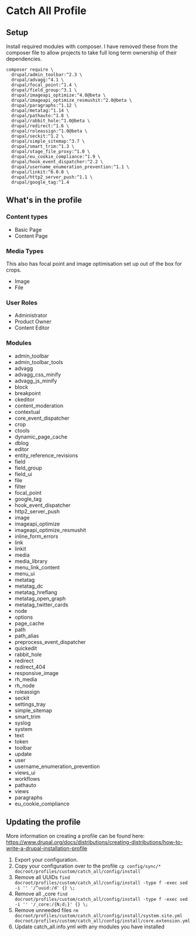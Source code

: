 # Catch All Profile

## Setup
Install required modules with composer. I have removed these from the composer file to allow projects to take full long term ownership of their dependencies.
````
composer require \
  drupal/admin_toolbar:^2.3 \
  drupal/advagg:^4.1 \
  drupal/focal_point:^1.4 \
  drupal/field_group:^3.1 \
  drupal/imageapi_optimize:^4.0@beta \
  drupal/imageapi_optimize_resmushit:^2.0@beta \
  drupal/paragraphs:^1.12 \
  drupal/metatag:^1.14 \
  drupal/pathauto:^1.8 \
  drupal/rabbit_hole:^1.0@beta \
  drupal/redirect:^1.6 \
  drupal/roleassign:^1.0@beta \
  drupal/seckit:^1.2 \
  drupal/simple_sitemap:^3.7 \
  drupal/smart_trim:^1.3 \
  drupal/stage_file_proxy:^1.0 \
  drupal/eu_cookie_compliance:^1.9 \
  drupal/hook_event_dispatcher:^2.2 \
  drupal/username_enumeration_prevention:^1.1 \
  drupal/linkit:^6.0.0 \
  drupal/http2_server_push:^1.1 \
  drupal/google_tag:^1.4
````

## What's in the profile
### Content types
- Basic Page
- Content Page

### Media Types
This also has focal point and image optimisation set up out of the box for crops.
- Image
- File

### User Roles
- Administrator
- Product Owner
- Content Editor

### Modules
- admin_toolbar
- admin_toolbar_tools
- advagg
- advagg_css_minify
- advagg_js_minify
- block
- breakpoint
- ckeditor
- content_moderation
- contextual
- core_event_dispatcher
- crop
- ctools
- dynamic_page_cache
- dblog
- editor
- entity_reference_revisions
- field
- field_group
- field_ui
- file
- filter
- focal_point
- google_tag
- hook_event_dispatcher
- http2_server_push
- image
- imageapi_optimize
- imageapi_optimize_resmushit
- inline_form_errors
- link
- linkit
- media
- media_library
- menu_link_content
- menu_ui
- metatag
- metatag_dc
- metatag_hreflang
- metatag_open_graph
- metatag_twitter_cards
- node
- options
- page_cache
- path
- path_alias
- preprocess_event_dispatcher
- quickedit
- rabbit_hole
- redirect
- redirect_404
- responsive_image
- rh_media
- rh_node
- roleassign
- seckit
- settings_tray
- simple_sitemap
- smart_trim
- syslog
- system
- text
- token
- toolbar
- update
- user
- username_enumeration_prevention
- views_ui
- workflows
- pathauto
- views
- paragraphs
- eu_cookie_compliance

## Updating the profile
More information on creating a profile can be found here: https://www.drupal.org/docs/distributions/creating-distributions/how-to-write-a-drupal-installation-profile

1. Export your configuration.
2. Copy your configuration over to the profile `cp config/sync/* docroot/profiles/custom/catch_all/config/install`
3. Remove all UUIDs `find docroot/profiles/custom/catch_all/config/install -type f -exec sed -i '' '/^uuid:/d' {} \;`
4. Remove all _core `find docroot/profiles/custom/catch_all/config/install -type f -exec sed -i '' '/_core:/{N;d;}' {} \;`
5. Remove unneeded files `rm docroot/profiles/custom/catch_all/config/install/system.site.yml docroot/profiles/custom/catch_all/config/install/core.extension.yml`
6. Update catch_all.info.yml with any modules you have installed
